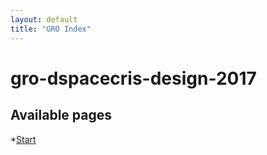 ```yaml
---
layout: default
title: "GRO Index"
---
```

# gro-dspacecris-design-2017

## Available pages
*[Start](/start)
